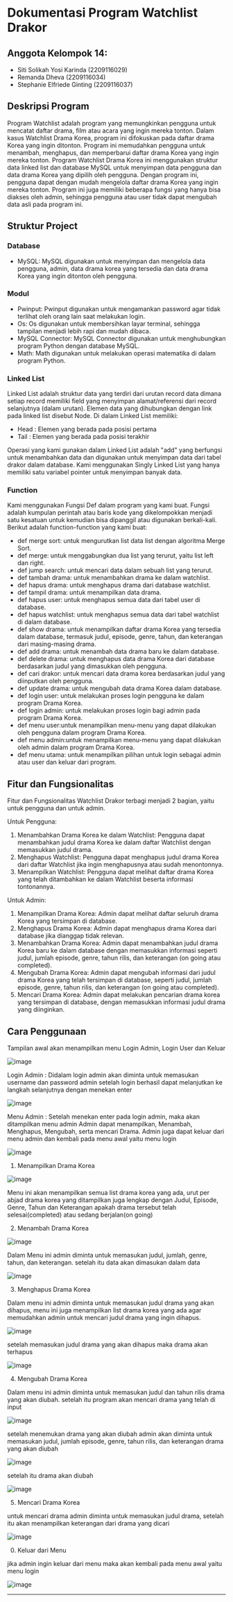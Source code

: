 # Dokumentasi Program Watchlist Drakor
## Anggota Kelompok 14:
- Siti Solikah Yosi Karinda (2209116029)
- Remanda Dheva (2209116034)
- Stephanie Elfriede Ginting (2209116037)


## Deskripsi Program
Program Watchlist adalah program yang memungkinkan pengguna untuk mencatat daftar drama, film atau acara yang ingin mereka tonton. Dalam kasus Watchlist Drama Korea, program ini difokuskan pada daftar drama Korea yang ingin ditonton. Program ini memudahkan pengguna untuk menambah, menghapus, dan memperbarui daftar drama Korea yang ingin mereka tonton. Program Watchlist Drama Korea ini menggunakan struktur data linked list dan database MySQL untuk menyimpan data pengguna dan data drama Korea yang dipilih oleh pengguna. Dengan program ini, pengguna dapat dengan mudah mengelola daftar drama Korea yang ingin mereka tonton. Program ini juga memiliki beberapa fungsi yang hanya bisa diakses oleh admin, sehingga pengguna atau user tidak dapat mengubah data asli pada program ini.

## Struktur Project
### Database
- MySQL: MySQL digunakan untuk menyimpan dan mengelola data pengguna, admin, data drama korea yang tersedia dan data drama Korea yang ingin ditonton oleh pengguna. 
### Modul
- Pwinput: Pwinput digunakan untuk mengamankan password agar tidak terlihat oleh orang lain saat melakukan login. 
- Os: Os digunakan untuk membersihkan layar terminal, sehingga tampilan menjadi lebih rapi dan mudah dibaca. 
- MySQL Connector: MySQL Connector digunakan untuk menghubungkan program Python dengan database MySQL. 
- Math: Math digunakan untuk melakukan operasi matematika di dalam program Python.

### Linked List
Linked List adalah struktur data yang terdiri dari urutan record data dimana setiap record memiliki field yang menyimpan alamat/referensi dari record selanjutnya (dalam urutan). Elemen data yang dihubungkan dengan link pada linked list disebut Node.
Di dalam Linked List memiliki:
- Head : Elemen yang berada pada posisi pertama 
- Tail : Elemen yang berada pada posisi terakhir 

Operasi yang kami gunakan dalam Linked List adalah "add" yang berfungsi untuk menambahkan data dan digunakan untuk menyimpan data dari tabel drakor dalam database. Kami menggunakan Singly Linked List yang hanya memiliki satu variabel pointer untuk menyimpan banyak data. 

### Function

Kami menggunakan Fungsi Def dalam program yang kami buat. Fungsi adalah kumpulan perintah atau baris kode yang dikelompokkan menjadi satu kesatuan untuk kemudian bisa dipanggil atau digunakan berkali-kali.
Berikut adalah function-function yang kami buat:
- def merge sort: untuk mengurutkan list data list dengan algoritma Merge Sort.
- def merge: untuk menggabungkan dua list yang terurut, yaitu list left dan right.
- def jump search: untuk mencari data dalam sebuah list yang terurut.
- def tambah drama: untuk menambahkan drama ke dalam watchlist.
- def hapus drama: untuk menghapus drama dari database watchlist.
- def tampil drama: untuk menampilkan data drama.
- def hapus user: untuk menghapus semua data dari tabel user di database.
- def hapus watchlist: untuk menghapus semua data dari tabel watchlist di dalam database. 
- def show drama: untuk menampilkan daftar drama Korea yang tersedia dalam database, termasuk judul, episode, genre, tahun, dan keterangan dari masing-masing drama. 
- def add drama: untuk menambah data drama baru ke dalam database. 
- def delete drama: untuk menghapus data drama Korea dari database berdasarkan judul yang dimasukkan oleh pengguna.
- def cari drakor: untuk mencari data drama korea berdasarkan judul yang diinputkan oleh pengguna.
- def update drama: untuk mengubah data drama Korea dalam database. 
- def login user: untuk melakukan proses login pengguna ke dalam program Drama Korea. 
- def login admin: untuk melakukan proses login bagi admin pada program Drama Korea.
- def menu user:untuk menampilkan menu-menu yang dapat dilakukan oleh pengguna dalam program Drama Korea.
- def menu admin:untuk menampilkan menu-menu yang dapat dilakukan oleh admin dalam program Drama Korea.
- def menu utama: untuk menampilkan pilihan untuk login sebagai admin atau user dan keluar dari program. 


## Fitur dan Fungsionalitas
Fitur dan Fungsionalitas Watchlist Drakor terbagi menjadi 2 bagian, yaitu untuk pengguna dan untuk admin.

Untuk Pengguna:
1. Menambahkan Drama Korea ke dalam Watchlist: Pengguna dapat menambahkan judul drama Korea ke dalam daftar Watchlist dengan memasukkan judul drama.
2. Menghapus Watchlist: Pengguna dapat menghapus judul drama Korea dari daftar Watchlist jika ingin menghapusnya atau sudah menontonnya.
3. Menampilkan Watchlist: Pengguna dapat melihat daftar drama Korea yang telah ditambahkan ke dalam Watchlist beserta informasi tontonannya.

Untuk Admin:
1. Menampilkan Drama Korea: Admin dapat melihat daftar seluruh drama Korea yang tersimpan di database.
2. Menghapus Drama Korea: Admin dapat menghapus drama Korea dari database jika dianggap tidak relevan.
3. Menambahkan Drama Korea: Admin dapat menambahkan judul drama Korea baru ke dalam database dengan memasukkan informasi seperti judul, jumlah episode, genre, tahun rilis, dan keterangan (on going atau completed).
4. Mengubah Drama Korea: Admin dapat mengubah informasi dari judul drama Korea yang telah tersimpan di database, seperti judul, jumlah episode, genre, tahun rilis, dan keterangan (on going atau completed).
5. Mencari Drama Korea: Admin dapat melakukan pencarian drama korea yang tersimpan di database, dengan memasukkan informasi judul drama yang diinginkan.

## Cara Penggunaan

Tampilan awal akan menampilkan menu Login Admin, Login User dan Keluar 

![image](https://user-images.githubusercontent.com/122278611/235304175-30fd28ed-6c08-40d3-b29d-3d43114b90e2.png)

Login Admin :
Didalam login admin akan diminta untuk memasukan username dan password admin 
setelah login berhasil dapat melanjutkan ke langkah selanjutnya dengan menekan enter 

![image](https://user-images.githubusercontent.com/122278611/235304674-e51fb310-a903-44c2-a15b-e114df56f5d8.png)




Menu Admin : 
Setelah menekan enter pada login admin, maka akan ditampilkan menu admin 
Admin dapat menampilkan, Menambah, Menghapus, Mengubah, serta mencari Drama. Admin juga dapat keluar dari menu admin dan kembali pada menu awal yaitu menu login 

![image](https://user-images.githubusercontent.com/122278611/235304806-555a9a4c-c443-437f-881e-5740b65894f7.png)



1. Menampilkan Drama Korea 

![image](https://user-images.githubusercontent.com/122278611/235304897-013c386b-18aa-42ca-803c-6fe86fb33916.png)

Menu ini akan menampilkan semua list drama korea yang ada, urut per abjad
drama korea yang ditampilkan juga lengkap dengan Judul, Episode, Genre, Tahun dan Keterangan apakah drama tersebut telah selesai(completed) atau sedang berjalan(on going)



2. Menambah Drama Korea

![image](https://user-images.githubusercontent.com/122278611/235305848-b24e9047-16f5-4f7c-8072-9d1d423cd72f.png)

Dalam Menu ini admin diminta untuk memasukan judul, jumlah, genre, tahun, dan keterangan. setelah itu data akan dimasukan dalam data

![image](https://user-images.githubusercontent.com/122278611/235305935-510282db-708b-4170-ae18-6b63608f840f.png)



3. Menghapus Drama Korea 


Dalam menu ini admin diminta untuk memasukan judul drama yang akan dihapus, menu ini juga menampilkan list drama korea yang ada agar memudahkan admin untuk mencari judul drama yang ingin dihapus.

![image](https://user-images.githubusercontent.com/122278611/235306172-5cd06bef-7ff3-4185-894a-3b6511946911.png)

setelah memasukan judul drama yang akan dihapus maka drama akan terhapus 

![image](https://user-images.githubusercontent.com/122278611/235306220-ded7a245-bbd3-4085-b3ed-d5886a1bcc65.png)



4. Mengubah Drama Korea 


Dalam menu ini admin diminta untuk memasukan judul dan tahun rilis drama yang akan diubah. setelah itu program akan mencari drama yang telah di input 

![image](https://user-images.githubusercontent.com/122278611/235306930-00967431-6655-46f6-9d4f-49bf79f41083.png)


setelah menemukan drama yang akan diubah admin akan diminta untuk memasukan judul, jumlah episode, genre, tahun rilis, dan keterangan drama yang akan diubah

![image](https://user-images.githubusercontent.com/122278611/235307254-38ab837d-23e7-4e15-937a-47f6b92e3740.png)


setelah itu drama akan diubah 

![image](https://user-images.githubusercontent.com/122278611/235307285-22d63aa4-92fd-48b1-8c6e-379b864a7df4.png)




5. Mencari Drama Korea 


untuk mencari drama admin diminta untuk memasukan judul drama, setelah itu akan menampilkan keterangan dari drama yang dicari 

![image](https://user-images.githubusercontent.com/122278611/235307394-6c831d16-6fdd-48b3-84d4-e2d3102fd265.png)



0. Keluar dari Menu 

jika admin ingin keluar dari menu maka akan kembali pada menu awal yaitu menu login 


![image](https://user-images.githubusercontent.com/122278611/235307565-35846b54-7229-4842-9931-167571333521.png)
























---
